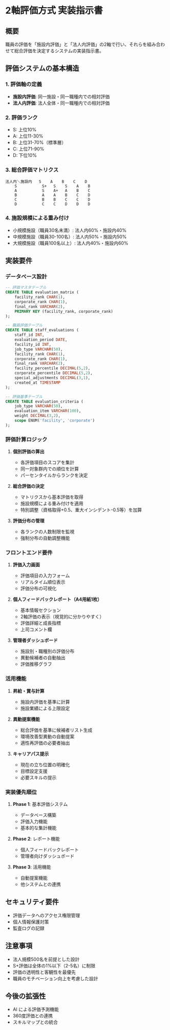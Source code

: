 # 2軸評価方式 実装指示書

## 概要
職員の評価を「施設内評価」と「法人内評価」の2軸で行い、それらを組み合わせて総合評価を決定するシステムの実装指示書。

## 評価システムの基本構造

### 1. 評価軸の定義
- **施設内評価**: 同一施設・同一職種内での相対評価
- **法人内評価**: 法人全体・同一職種内での相対評価

### 2. 評価ランク
- S: 上位10%
- A: 上位11-30%
- B: 上位31-70%（標準層）
- C: 上位71-90%
- D: 下位10%

### 3. 総合評価マトリクス
```
法人内＼施設内   S    A    B    C    D
    S           S+   S    S    A    B
    A           S    A+   A    B    C
    B           A    A    B    C    D
    C           B    B    C    C    D
    D           C    C    D    D    D
```

### 4. 施設規模による重み付け
- 小規模施設（職員30名未満）: 法人内60%・施設内40%
- 中規模施設（職員30-100名）: 法人内50%・施設内50%
- 大規模施設（職員100名以上）: 法人内40%・施設内60%

## 実装要件

### データベース設計
```sql
-- 評価マスタテーブル
CREATE TABLE evaluation_matrix (
    facility_rank CHAR(1),
    corporate_rank CHAR(1),
    final_rank VARCHAR(2),
    PRIMARY KEY (facility_rank, corporate_rank)
);

-- 職員評価テーブル
CREATE TABLE staff_evaluations (
    staff_id INT,
    evaluation_period DATE,
    facility_id INT,
    job_type VARCHAR(50),
    facility_rank CHAR(1),
    corporate_rank CHAR(1),
    final_rank VARCHAR(2),
    facility_percentile DECIMAL(5,2),
    corporate_percentile DECIMAL(5,2),
    special_adjustments DECIMAL(3,1),
    created_at TIMESTAMP
);

-- 評価基準テーブル
CREATE TABLE evaluation_criteria (
    job_type VARCHAR(50),
    evaluation_item VARCHAR(100),
    weight DECIMAL(3,2),
    scope ENUM('facility', 'corporate')
);
```

### 評価計算ロジック

1. **個別評価の算出**
   - 各評価項目のスコアを集計
   - 同一対象群内での順位を計算
   - パーセンタイルからランクを決定

2. **総合評価の決定**
   - マトリクスから基本評価を取得
   - 施設規模による重み付けを適用
   - 特別調整（資格取得+0.5、重大インシデント-0.5等）を加算

3. **評価分布の管理**
   - 各ランクの人数制限を監視
   - 強制分布の自動調整機能

### フロントエンド要件

1. **評価入力画面**
   - 評価項目の入力フォーム
   - リアルタイム順位表示
   - 評価分布の可視化

2. **個人フィードバックレポート（A4用紙1枚）**
   - 基本情報セクション
   - 2軸評価の表示（視覚的に分かりやすく）
   - 評価詳細と成長指標
   - 上司コメント欄

3. **管理者ダッシュボード**
   - 施設別・職種別の評価分布
   - 異動候補者の自動抽出
   - 評価推移グラフ

### 活用機能

1. **昇給・賞与計算**
   - 施設内評価を基準に計算
   - 施設業績による上限設定

2. **異動提案機能**
   - 総合評価を基準に候補者リスト生成
   - 環境改善型異動の自動提案
   - 適性再評価の必要者抽出

3. **キャリアパス提示**
   - 現在の立ち位置の明確化
   - 目標設定支援
   - 必要スキルの提示

### 実装優先順位

1. **Phase 1**: 基本評価システム
   - データベース構築
   - 評価入力機能
   - 基本的な集計機能

2. **Phase 2**: レポート機能
   - 個人フィードバックレポート
   - 管理者向けダッシュボード

3. **Phase 3**: 活用機能
   - 自動提案機能
   - 他システムとの連携

## セキュリティ要件
- 評価データへのアクセス権限管理
- 個人情報保護対策
- 監査ログの記録

## 注意事項
- 法人規模500名を前提とした設計
- S+評価は全体の1%以下（2-5名）に制限
- 評価の透明性と客観性を最優先
- 職員のモチベーション向上を考慮した設計

## 今後の拡張性
- AI による評価予測機能
- 360度評価との連携
- スキルマップとの統合